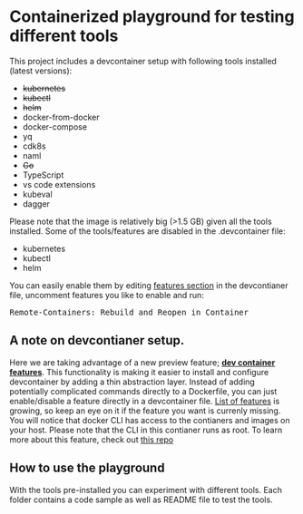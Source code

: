 # Containerized playground for testing different tools

This project includes a devcontainer setup with following tools installed (latest versions):

- <s>kubernetes</s>
- <s>kubectl</s>
- <s>helm</s>
- docker-from-docker
- docker-compose
- yq
- cdk8s
- naml
- <s>Go</s>
- TypeScript
- vs code extensions
- kubeval
- dagger

Please note that the image is relatively big (>1.5 GB) given all the tools installed. Some of the tools/features are disabled in the .devcontainer file:
- kubernetes
- kubectl
- helm

You can easily enable them by editing [features section](.devcontainer/devcontainer.json#L35) in the devcontianer file, uncomment features you like to enable and run: <p><kbd>Remote-Containers: Rebuild and Reopen in Container</kbd></p>

 ## A note on devcontianer setup.

 Here we are taking advantage of a new preview feature; [**dev container features**](https://code.visualstudio.com/docs/remote/containers#_dev-container-features-preview). This functionality is making it easier to install and configure devcontainer by adding a thin abstraction layer. Instead of adding potentially complicated commands directly to a Dockerfile, you can just enable/disable a feature directly in a devcontainer file. [List of features](https://github.com/microsoft/vscode-dev-containers/tree/main/script-library/docs) is growing, so keep an eye on it if the feature you want is currenly missing. You will notice that docker CLI has access to the contianers and images on your host. Please note that the CLI in this contianer runs as root. To learn more about this feature, check out [this repo](https://github.com/microsoft/vscode-dev-containers/tree/main/containers/docker-from-docker)

## How to use the playground

With the tools pre-installed you can experiment with different tools. Each folder contains a code sample as well as README file to test the tools.
